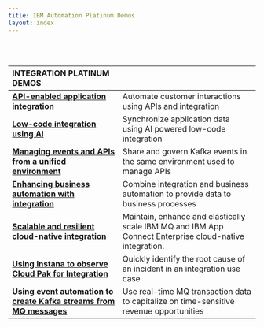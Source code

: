 ```yaml
---
title: IBM Automation Platinum Demos
layout: index
---
```

<br/>
<br/>

| **INTEGRATION PLATINUM DEMOS** | | 
| :---         | :--- |
| **[API-enabled application integration](https://ibm-garage-tsa.github.io/platinum-demos/300-integration-api-enabled-application-integration/demo-preparation/)** | Automate customer interactions using APIs and integration |
| **[Low-code integration using AI](https://ibm-garage-tsa.github.io/platinum-demos/300-integration-low-code-integration-using-ai/demo-preparation/)** | Synchronize application data using AI powered low-code integration |
| **[Managing events and APIs from a unified environment](https://ibm-garage-tsa.github.io/platinum-demos/300-integration-managing-events-and-apis-from-unified-environment/demo-preparation/)** | Share and govern Kafka events in the same environment used to manage APIs |
| **[Enhancing business automation with integration](https://ibm.github.io/platinum-demos/300-enhancing-ba-with-integration/demo-preparation)** | Combine integration and business automation to provide data to business processes |
| **[Scalable and resilient cloud-native integration](https://ibm.github.io/platinum-demos/300-integration-scalable-and-resilient-cloud-native-integration/demo-preparation)** | Maintain, enhance and elastically scale IBM MQ and IBM App Connect Enterprise cloud-native integration. |
| **[Using Instana to observe Cloud Pak for Integration](https://ibm-garage-tsa.github.io/platinum-demos/300-using-instana-to-observe-cloud-pak-for-integration/demo-preparation/)** | Quickly identify the root cause of an incident in an integration use case |
| **[Using event automation to create Kafka streams from MQ messages](https://ibm-garage-tsa.github.io/platinum-demos/300-integration-using-event-automation-to-create-kafka-streams-from-mq-messages/)** | Use real-time MQ transaction data to capitalize on time-sensitive revenue opportunities |